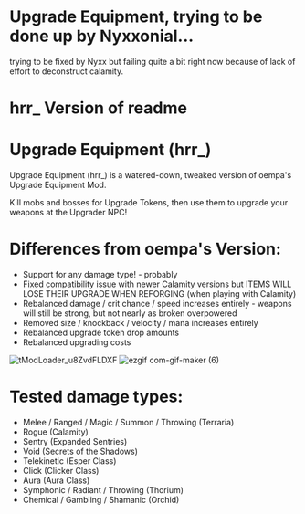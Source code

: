 # Upgrade Equipment, trying to be done up by Nyxxonial...
trying to be fixed by Nyxx but failing quite a bit right now because of lack of effort to deconstruct calamity.

# hrr_ Version of readme
# Upgrade Equipment (hrr\_)

Upgrade Equipment (hrr_) is a watered-down, tweaked version of oempa's Upgrade Equipment Mod.

Kill mobs and bosses for Upgrade Tokens, then use them to upgrade your weapons at the Upgrader NPC!

# Differences from oempa's Version:
- Support for any damage type! - probably
- Fixed compatibility issue with newer Calamity versions but ITEMS WILL LOSE THEIR UPGRADE WHEN REFORGING (when playing with Calamity)
- Rebalanced damage / crit chance / speed increases entirely - weapons will still be strong, but not nearly as broken overpowered
- Removed size / knockback / velocity / mana increases entirely
- Rebalanced upgrade token drop amounts
- Rebalanced upgrading costs

![tModLoader_u8ZvdFLDXF](https://user-images.githubusercontent.com/4664921/159839712-4cbb6fb9-0e57-41d0-813d-4e16ad3d8946.gif)
![ezgif com-gif-maker (6)](https://user-images.githubusercontent.com/4664921/159982099-54af31b7-b8be-42c2-99f3-dd3f1aa5fe6a.gif)

# Tested damage types: 
- Melee / Ranged / Magic / Summon / Throwing (Terraria)
- Rogue (Calamity)
- Sentry (Expanded Sentries)
- Void (Secrets of the Shadows)
- Telekinetic (Esper Class)
- Click (Clicker Class)
- Aura (Aura Class)
- Symphonic / Radiant / Throwing (Thorium)
- Chemical / Gambling / Shamanic (Orchid)

